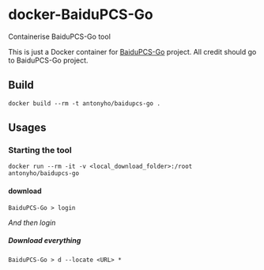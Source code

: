 # docker-BaiduPCS-Go
Containerise BaiduPCS-Go tool

This is just a Docker container for [BaiduPCS-Go](https://github.com/antonyho/docker-BaiduPCS-Go) project. All credit should go to BaiduPCS-Go project.

## Build
```
docker build --rm -t antonyho/baidupcs-go .
```

## Usages

### Starting the tool
```
docker run --rm -it -v <local_download_folder>:/root antonyho/baidupcs-go
```

#### download
```
BaiduPCS-Go > login
```
_And then login_

##### Download everything
```
BaiduPCS-Go > d --locate <URL> *
```
